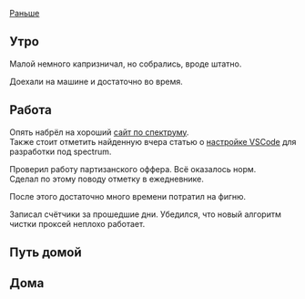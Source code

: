 [Раньше](2020.02.13.md)  
## Утро
Малой немного капризничал, но собрались, вроде штатно.

Доехали на машине и достаточно во время.
## Работа
Опять набрёл на хороший [сайт по спектруму](http://www.retroprogramming.com/).  
Также стоит отметить найденную вчера статью о [настройке VSCode](http://hype.retroscene.org/blog/dev/946.html) для разработки под spectrum.

Проверил работу партизанcкого оффера. Всё оказалось норм.  
Сделал по этому поводу отметку в ежедневнике.

После этого достаточно много времени потратил на фигню.

Записал счётчики за прошедшие дни. Убедился, что новый алгоритм чистки проксей неплохо работает.
## Путь домой
## Дома
